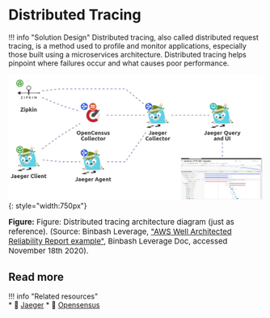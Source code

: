 # Distributed Tracing 

!!! info "Solution Design"
    Distributed tracing, also called distributed request tracing, is a method used to profile and monitor applications,
    especially those built using a microservices architecture. Distributed tracing helps pinpoint where failures occur
    and what causes poor performance.

![leverage-monitoring](../../assets/images/diagrams/monitoring-tracing.png "Leverage"){: style="width:750px"}
<figcaption style="font-size:15px">
<b>Figure:</b> Figure: Distributed tracing architecture diagram (just as reference).
(Source: Binbash Leverage, 
<a href="https://drive.google.com/file/d/1KYZC-wTXn2PSVIEtikx9PFOwK2SoCxD8/view?usp=sharing">
"AWS Well Architected Reliability Report example"</a>,
Binbash Leverage Doc, accessed November 18th 2020).
</figcaption>
 
## Read more
 
!!! info "Related resources"    
    * :ledger: [Jaeger](https://www.jaegertracing.io/) 
    * :ledger: [Opensensus](https://opencensus.io/)
